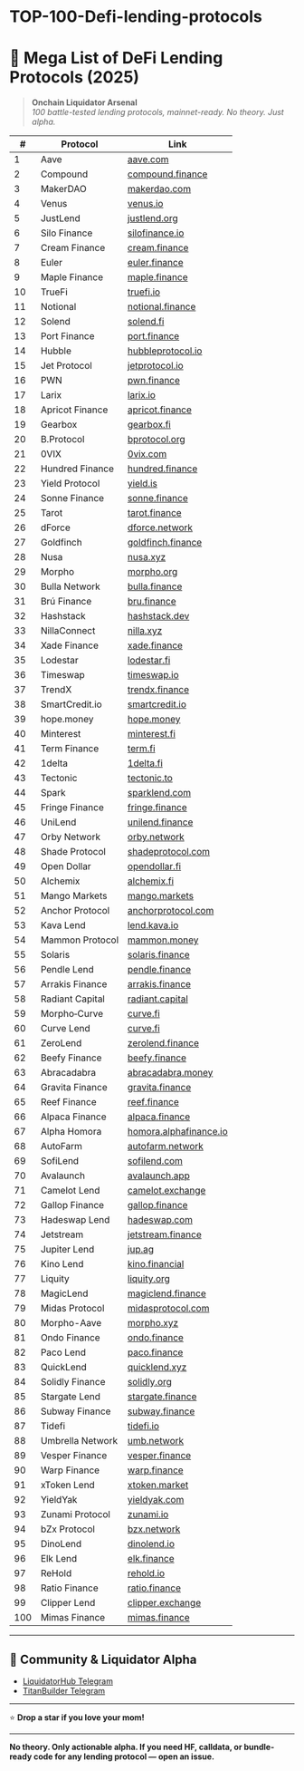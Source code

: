 # TOP-100-Defi-lending-protocols
# 🏦 Mega List of DeFi Lending Protocols (2025)

> **Onchain Liquidator Arsenal**  
> *100 battle-tested lending protocols, mainnet-ready. No theory. Just alpha.*

| #  | Protocol         | Link                                      |
|----|------------------|-------------------------------------------|
| 1  | Aave             | [aave.com](https://aave.com/)             |
| 2  | Compound         | [compound.finance](https://compound.finance/) |
| 3  | MakerDAO         | [makerdao.com](https://makerdao.com/)     |
| 4  | Venus            | [venus.io](https://venus.io/)             |
| 5  | JustLend         | [justlend.org](https://justlend.org/)     |
| 6  | Silo Finance     | [silofinance.io](https://www.silofinance.io/) |
| 7  | Cream Finance    | [cream.finance](https://cream.finance/)   |
| 8  | Euler            | [euler.finance](https://euler.finance/)   |
| 9  | Maple Finance    | [maple.finance](https://maple.finance/)   |
| 10 | TrueFi           | [truefi.io](https://truefi.io/)           |
| 11 | Notional         | [notional.finance](https://notional.finance/) |
| 12 | Solend           | [solend.fi](https://solend.fi/)           |
| 13 | Port Finance     | [port.finance](https://port.finance/)     |
| 14 | Hubble           | [hubbleprotocol.io](https://hubbleprotocol.io/) |
| 15 | Jet Protocol     | [jetprotocol.io](https://jetprotocol.io/) |
| 16 | PWN              | [pwn.finance](https://pwn.finance/)       |
| 17 | Larix            | [larix.io](https://larix.io/)             |
| 18 | Apricot Finance  | [apricot.finance](https://apricot.finance/) |
| 19 | Gearbox          | [gearbox.fi](https://gearbox.fi/)         |
| 20 | B.Protocol       | [bprotocol.org](https://bprotocol.org/)   |
| 21 | 0VIX             | [0vix.com](https://0vix.com/)             |
| 22 | Hundred Finance  | [hundred.finance](https://hundred.finance/) |
| 23 | Yield Protocol   | [yield.is](https://www.yield.is/)         |
| 24 | Sonne Finance    | [sonne.finance](https://sonne.finance/)   |
| 25 | Tarot            | [tarot.finance](https://tarot.finance/)   |
| 26 | dForce           | [dforce.network](https://dforce.network/) |
| 27 | Goldfinch        | [goldfinch.finance](https://goldfinch.finance/) |
| 28 | Nusa             | [nusa.xyz](https://nusa.xyz/)             |
| 29 | Morpho           | [morpho.org](https://morpho.org/)         |
| 30 | Bulla Network    | [bulla.finance](https://bulla.finance/)   |
| 31 | Brú Finance      | [bru.finance](https://bru.finance/)       |
| 32 | Hashstack        | [hashstack.dev](https://hashstack.dev/)   |
| 33 | NillaConnect     | [nilla.xyz](https://nilla.xyz/)           |
| 34 | Xade Finance     | [xade.finance](https://xade.finance/)     |
| 35 | Lodestar         | [lodestar.fi](https://lodestar.fi/)       |
| 36 | Timeswap         | [timeswap.io](https://timeswap.io/)       |
| 37 | TrendX           | [trendx.finance](https://trendx.finance/) |
| 38 | SmartCredit.io   | [smartcredit.io](https://smartcredit.io/) |
| 39 | hope.money       | [hope.money](https://hope.money/)         |
| 40 | Minterest        | [minterest.fi](https://minterest.fi/)     |
| 41 | Term Finance     | [term.fi](https://term.fi/)               |
| 42 | 1delta           | [1delta.fi](https://1delta.fi/)           |
| 43 | Tectonic         | [tectonic.to](https://tectonic.to/)       |
| 44 | Spark            | [sparklend.com](https://sparklend.com/)   |
| 45 | Fringe Finance   | [fringe.finance](https://fringe.finance/) |
| 46 | UniLend          | [unilend.finance](https://unilend.finance/) |
| 47 | Orby Network     | [orby.network](https://orby.network/)     |
| 48 | Shade Protocol   | [shadeprotocol.com](https://shadeprotocol.com/) |
| 49 | Open Dollar      | [opendollar.fi](https://opendollar.fi/)   |
| 50 | Alchemix         | [alchemix.fi](https://alchemix.fi/)       |
| 51 | Mango Markets    | [mango.markets](https://mango.markets/)   |
| 52 | Anchor Protocol  | [anchorprotocol.com](https://anchorprotocol.com/) |
| 53 | Kava Lend        | [lend.kava.io](https://lend.kava.io/)     |
| 54 | Mammon Protocol  | [mammon.money](https://mammon.money/)     |
| 55 | Solaris          | [solaris.finance](https://solaris.finance/) |
| 56 | Pendle Lend      | [pendle.finance](https://pendle.finance/) |
| 57 | Arrakis Finance  | [arrakis.finance](https://arrakis.finance/) |
| 58 | Radiant Capital  | [radiant.capital](https://radiant.capital/) |
| 59 | Morpho‑Curve     | [curve.fi](https://curve.fi/)             |
| 60 | Curve Lend       | [curve.fi](https://curve.fi/)             |
| 61 | ZeroLend         | [zerolend.finance](https://zerolend.finance/) |
| 62 | Beefy Finance    | [beefy.finance](https://beefy.finance/)   |
| 63 | Abracadabra      | [abracadabra.money](https://abracadabra.money/) |
| 64 | Gravita Finance  | [gravita.finance](https://gravita.finance/) |
| 65 | Reef Finance     | [reef.finance](https://reef.finance/)     |
| 66 | Alpaca Finance   | [alpaca.finance](https://alpaca.finance/) |
| 67 | Alpha Homora     | [homora.alphafinance.io](https://homora.alphafinance.io/) |
| 68 | AutoFarm         | [autofarm.network](https://autofarm.network/) |
| 69 | SofiLend         | [sofilend.com](https://sofilend.com/)     |
| 70 | Avalaunch        | [avalaunch.app](https://avalaunch.app/)   |
| 71 | Camelot Lend     | [camelot.exchange](https://camelot.exchange/) |
| 72 | Gallop Finance   | [gallop.finance](https://gallop.finance/) |
| 73 | Hadeswap Lend    | [hadeswap.com](https://hadeswap.com/)     |
| 74 | Jetstream        | [jetstream.finance](https://jetstream.finance/) |
| 75 | Jupiter Lend     | [jup.ag](https://jup.ag/)                 |
| 76 | Kino Lend        | [kino.financial](https://kino.financial/) |
| 77 | Liquity          | [liquity.org](https://liquity.org/)       |
| 78 | MagicLend        | [magiclend.finance](https://magiclend.finance/) |
| 79 | Midas Protocol   | [midasprotocol.com](https://midasprotocol.com/) |
| 80 | Morpho-Aave      | [morpho.xyz](https://morpho.xyz/)         |
| 81 | Ondo Finance     | [ondo.finance](https://ondo.finance/)     |
| 82 | Paco Lend        | [paco.finance](https://paco.finance/)     |
| 83 | QuickLend        | [quicklend.xyz](https://quicklend.xyz/)   |
| 84 | Solidly Finance  | [solidly.org](https://solidly.org/)       |
| 85 | Stargate Lend    | [stargate.finance](https://stargate.finance/) |
| 86 | Subway Finance   | [subway.finance](https://subway.finance/) |
| 87 | Tidefi           | [tidefi.io](https://tidefi.io/)           |
| 88 | Umbrella Network | [umb.network](https://umb.network/)       |
| 89 | Vesper Finance   | [vesper.finance](https://vesper.finance/) |
| 90 | Warp Finance     | [warp.finance](https://warp.finance/)     |
| 91 | xToken Lend      | [xtoken.market](https://xtoken.market/)   |
| 92 | YieldYak         | [yieldyak.com](https://yieldyak.com/)     |
| 93 | Zunami Protocol  | [zunami.io](https://zunami.io/)           |
| 94 | bZx Protocol     | [bzx.network](https://bzx.network/)       |
| 95 | DinoLend         | [dinolend.io](https://dinolend.io/)       |
| 96 | Elk Lend         | [elk.finance](https://elk.finance/)       |
| 97 | ReHold           | [rehold.io](https://rehold.io/)           |
| 98 | Ratio Finance    | [ratio.finance](https://ratio.finance/)   |
| 99 | Clipper Lend     | [clipper.exchange](https://clipper.exchange/) |
| 100| Mimas Finance    | [mimas.finance](https://mimas.finance/)   |

---

## 💬 Community & Liquidator Alpha

- [LiquidatorHub Telegram](https://t.me/LiquidatorHub)
- [TitanBuilder Telegram](https://t.me/titanbuilder)

---

⭐ **Drop a star if you love your mom!**  

---

**No theory. Only actionable alpha. If you need HF, calldata, or bundle-ready code for any lending protocol — open an issue.**
